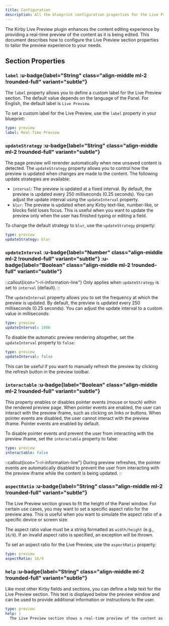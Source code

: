 ```yaml
---
title: Configuration
description: All the blueprint configuration properties for the Live Preview section.
---
```


The Kirby Live Preview plugin enhances the content editing experience by providing a real-time preview of the content as it is being edited. This document describes how to configure the Live Preview section properties to tailor the preview experience to your needs.

## Section Properties

### `label` :u-badge{label="String" class="align-middle ml-2 !rounded-full" variant="subtle"}

The `label` property allows you to define a custom label for the Live Preview section. The default value depends on the language of the Panel. For English, the default label is `Live Preview`.

To set a custom label for the Live Preview, use the `label` property in your blueprint:

```yaml [sections/live-preview.yml]
type: preview
label: Real-Time Preview
```

### `updateStrategy` :u-badge{label="String" class="align-middle ml-2 !rounded-full" variant="subtle"}

The page preview will rerender automatically when new unsaved content is detected. The `updateStrategy` property allows you to control how the preview is updated when changes are made to the content. The following update strategies are available:

- `interval`: The preview is updated at a fixed interval. By default, the preview is updated every 250 milliseconds (0.25 seconds). You can adjust the update interval using the `updateInterval` property.
- `blur`: The preview is updated when any Kirby text-like, number-like, or blocks field loses focus. This is useful when you want to update the preview only when the user has finished typing or editing a field.

To change the default strategy to `blur`, use the `updateStrategy` property:

```yaml [sections/live-preview.yml]
type: preview
updateStrategy: blur
```

### `updateInterval` :u-badge{label="Number" class="align-middle ml-2 !rounded-full" variant="subtle"} :u-badge{label="Boolean" class="align-middle ml-2 !rounded-full" variant="subtle"}

::callout{icon="i-ri-information-line"}
Only applies when `updateStrategy` is set to `interval` (default).
::

The `updateInterval` property allows you to set the frequency at which the preview is updated. By default, the preview is updated every 250 milliseconds (0.25 seconds). You can adjust the update interval to a custom value in milliseconds:

```yaml [sections/live-preview.yml]
type: preview
updateInterval: 1000
```

To disable the automatic preview rendering altogether, set the `updateInterval` property to `false`:

```yaml [sections/live-preview.yml]
type: preview
updateInterval: false
```

This can be useful if you want to manually refresh the preview by clicking the refresh button in the preview toolbar.

### `interactable` :u-badge{label="Boolean" class="align-middle ml-2 !rounded-full" variant="subtle"}

This property enables or disables pointer events (mouse or touch) within the rendered preview page. When pointer events are enabled, the user can interact with the preview iframe, such as clicking on links or buttons. When pointer events are disabled, the user cannot interact with the preview iframe. Pointer events are enabled by default.

To disable pointer events and prevent the user from interacting with the preview iframe, set the `interactable` property to false:

```yaml [sections/live-preview.yml]
type: preview
interactable: false
```

::callout{icon="i-ri-information-line"}
During preview refreshes, the pointer events are automatically disabled to prevent the user from interacting with the preview iframe while the content is being updated.
::

### `aspectRatio` :u-badge{label="String" class="align-middle ml-2 !rounded-full" variant="subtle"}

The Live Preview section grows to fit the height of the Panel window. For certain use cases, you may want to set a specific aspect ratio for the preview area. This is useful when you want to simulate the aspect ratio of a specific device or screen size.

The aspect ratio value must be a string formatted as `width/height` (e.g., `16/9`). If an invalid aspect ratio is specified, an exception will be thrown.

To set an aspect ratio for the Live Preview, use the `aspectRatio` property:

```yaml [sections/live-preview.yml]
type: preview
aspectRatio: 16/9
```

### `help` :u-badge{label="String" class="align-middle ml-2 !rounded-full" variant="subtle"}

Like most other Kirby fields and sections, you can define a help text for the Live Preview section. This text is displayed below the preview window and can be used to provide additional information or instructions to the user.

```yaml [sections/live-preview.yml]
type: preview
help: |
  The Live Preview section shows a real-time preview of the content as you type. It updates automatically and provides a live rendering of the page content.
```
